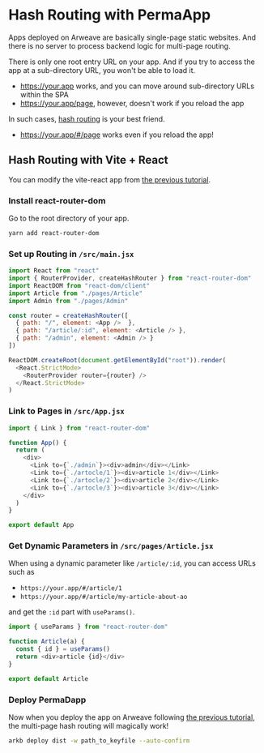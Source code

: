 # Hash Routing with PermaApp

Apps deployed on Arweave are basically single-page static websites. And there is no server to process backend logic for multi-page routing.

There is only one root entry URL on your app. And if you try to access the app at a sub-directory URL, you won't be able to load it.

- https://your.app works, and you can move around sub-directory URLs within the SPA
- https://your.app/page, however, doesn't work if you reload the app

In such cases, [hash routing](https://ardrive.arweave.dev/Content/routing.html) is your best friend.

- https://your.app/#/page works even if you reload the app!

## Hash Routing with Vite + React

You can modify the vite-react app from [the previous tutorial](./#/a/1).

### Install react-router-dom

Go to the root directory of your app.

```bash
yarn add react-router-dom
```

### Set up Routing in `/src/main.jsx`

```javascript
import React from "react"
import { RouterProvider, createHashRouter } from "react-router-dom"
import ReactDOM from "react-dom/client"
import Article from "./pages/Article"
import Admin from "./pages/Admin"

const router = createHashRouter([
  { path: "/", element: <App />  },
  { path: "/article/:id", element: <Article /> },
  { path: "/admin", element: <Admin /> }
])

ReactDOM.createRoot(document.getElementById("root")).render(
  <React.StrictMode>
    <RouterProvider router={router} />
  </React.StrictMode>
)
```

### Link to Pages in `/src/App.jsx`

```javascript
import { Link } from "react-router-dom"

function App() {
  return (
    <div>
	  <Link to={`./admin`}><div>admin</div></Link>
      <Link to={`./artocle/1`}><div>article 1</div></Link>
	  <Link to={`./artocle/2`}><div>article 2</div></Link>
	  <Link to={`./artocle/3`}><div>article 3</div></Link>
    </div>
  )
}

export default App
```

### Get Dynamic Parameters in `/src/pages/Article.jsx`

When using a dynamic parameter like `/article/:id`, you can access URLs such as

- `https://your.app/#/article/1`
- `https://your.app/#/article/my-article-about-ao`

and get the `:id` part with `useParams()`.

```javascript
import { useParams } from "react-router-dom"

function Article(a) {
  const { id } = useParams()
  return <div>article {id}</div>
}

export default Article
```

### Deploy PermaDapp

Now when you deploy the app on Arweave following [the previous tutorial](./#/a/1), the multi-page hash routing will magically work!

```bash
arkb deploy dist -w path_to_keyfile --auto-confirm
```
